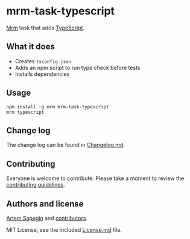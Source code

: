 # mrm-task-typescript

[Mrm](https://github.com/sapegin/mrm) task that adds [TypeScript](https://stylelint.io/).

## What it does

- Creates `tsconfig.json`
- Adds an npm script to run type check before tests
- Installs dependencies

## Usage

```
npm install -g mrm mrm-task-typescript
mrm typescript
```

## Change log

The change log can be found in [Changelog.md](Changelog.md).

## Contributing

Everyone is welcome to contribute. Please take a moment to review the [contributing guidelines](../../Contributing.md).

## Authors and license

[Artem Sapegin](http://sapegin.me) and [contributors](https://github.com/sapegin/mrm-tasks/graphs/contributors).

MIT License, see the included [License.md](License.md) file.
